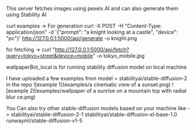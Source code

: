 This server fetches images using pexels AI and can also generate them using Stability AI

curl examples -> 
For generation
curl -X POST -H "Content-Type: application/json"      -d '{"prompt": "a knight looking at a castle", "device": "pc"}'      http://127.0.0.1:5000/api/generate -o knight.png

for fetching -> 
curl "http://127.0.0.1:5000/api/fetch?query=tokyo+street&device=mobile" -o tokyo_mobile.jpg


wallpaperBot_local is for running stability diffusion model on local machine

I have uploaded a few examples from model = stabilityai/stable-diffusion-2 in the repo
![example 1](examples/a cinematic view of a sunset.png)
![example 2](examples/wallpaper of a sunrise on a mountain top with radial blur ce.png)

You Can also try other stable-diffusion models based on your machine like -> 
stabilityai/stable-diffusion-2-1
stabilityai/stable-diffusion-xl-base-1.0
runwayml/stable-diffusion-v1-5
